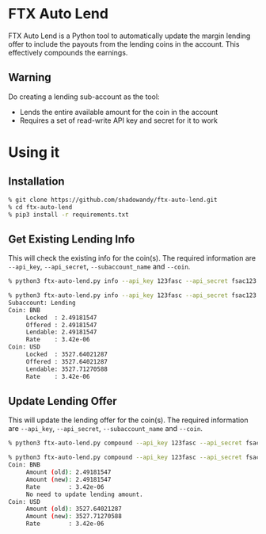 # FTX Auto Lend

FTX Auto Lend is a Python tool to automatically update the margin lending offer to include the payouts from the lending coins in the account. This effectively compounds the earnings.

## Warning

Do creating a lending sub-account as the tool:
* Lends the entire available amount for the coin in the account
* Requires a set of read-write API key and secret for it to work

# Using it

## Installation

```bash
% git clone https://github.com/shadowandy/ftx-auto-lend.git
% cd ftx-auto-lend
% pip3 install -r requirements.txt
```

## Get Existing Lending Info

This will check the existing info for the coin(s). The required information are `--api_key`, `--api_secret`, `--subaccount_name` and `--coin`.

```bash
% python3 ftx-auto-lend.py info --api_key 123fasc --api_secret fsac123 --subaccount_name Lending --coin BTC,ETH
```
```bash
% python3 ftx-auto-lend.py info --api_key 123fasc --api_secret fsac123 --subaccount_name Lending --coin BNB,USD
Subaccount: Lending
Coin: BNB
     Locked  : 2.49181547
     Offered : 2.49181547
     Lendable: 2.49181547
     Rate    : 3.42e-06
Coin: USD
     Locked  : 3527.64021287
     Offered : 3527.64021287
     Lendable: 3527.71270588
     Rate    : 3.42e-06
```

## Update Lending Offer

This will update the lending offer for the coin(s). The required information are `--api_key`, `--api_secret`, `--subaccount_name` and `--coin`.

```bash
% python3 ftx-auto-lend.py compound --api_key 123fasc --api_secret fsac123 --subaccount_name Lending --coin BTC,ETH
```
```bash
% python3 ftx-auto-lend.py compound --api_key 123fasc --api_secret fsac123 --subaccount_name Lending --coin BNB,USD
Coin: BNB
     Amount (old): 2.49181547
     Amount (new): 2.49181547
     Rate        : 3.42e-06
     No need to update lending amount.
Coin: USD
     Amount (old): 3527.64021287
     Amount (new): 3527.71270588
     Rate        : 3.42e-06
```
